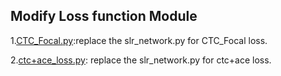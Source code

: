 ## Modify Loss function Module

1.[CTC_Focal.py]('CTC_Focal.py'):replace the slr_network.py for CTC_Focal loss.

2.[ctc+ace_loss.py]('ctc+ace_loss.py'): replace the slr_network.py for ctc+ace loss.
